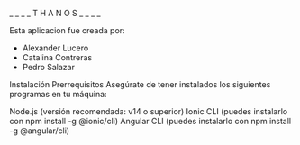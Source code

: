 _ _ _ _ T H A N O S _ _ _ _

Esta aplicacion fue creada por:
  - Alexander Lucero
  - Catalina Contreras
  - Pedro Salazar

Instalación
Prerrequisitos
Asegúrate de tener instalados los siguientes programas en tu máquina:

Node.js (versión recomendada: v14 o superior)
Ionic CLI (puedes instalarlo con npm install -g @ionic/cli)
Angular CLI (puedes instalarlo con npm install -g @angular/cli)

